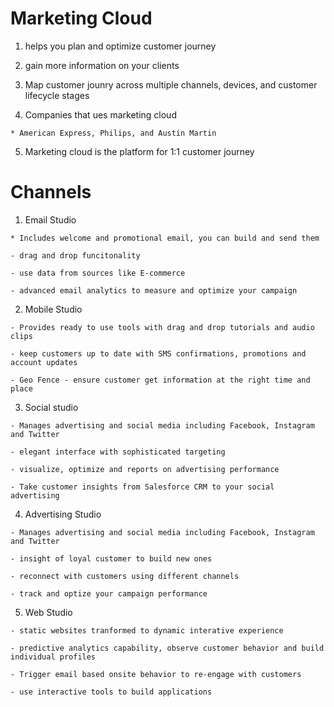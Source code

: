 # Marketing Cloud 

  1. helps you plan and optimize customer journey

  2. gain more information on your clients

  3. Map customer jounry across multiple channels, devices, and customer lifecycle stages 

  4. Companies that ues marketing cloud 

    * American Express, Philips, and Austin Martin
   
  5. Marketing cloud is the platform for 1:1 customer journey

# Channels

  1. Email Studio 

    * Includes welcome and promotional email, you can build and send them 

    - drag and drop funcitonality

    - use data from sources like E-commerce

    - advanced email analytics to measure and optimize your campaign

  2. Mobile Studio 

    - Provides ready to use tools with drag and drop tutorials and audio clips

    - keep customers up to date with SMS confirmations, promotions and account updates

    - Geo Fence - ensure customer get information at the right time and place

  3. Social studio

    - Manages advertising and social media including Facebook, Instagram and Twitter

    - elegant interface with sophisticated targeting 

    - visualize, optimize and reports on advertising performance

    - Take customer insights from Salesforce CRM to your social advertising

  4. Advertising Studio

    - Manages advertising and social media including Facebook, Instagram and Twitter

    - insight of loyal customer to build new ones

    - reconnect with customers using different channels
     
    - track and optize your campaign performance

  5. Web Studio

    - static websites tranformed to dynamic interative experience 

    - predictive analytics capability, observe customer behavior and build individual profiles

    - Trigger email based onsite behavior to re-engage with customers 

    - use interactive tools to build applications 